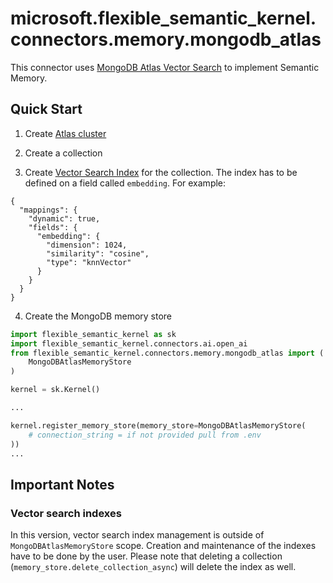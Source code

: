 # microsoft.flexible_semantic_kernel.connectors.memory.mongodb_atlas

This connector uses [MongoDB Atlas Vector Search](https://www.mongodb.com/products/platform/atlas-vector-search) to implement Semantic Memory.

## Quick Start

1. Create [Atlas cluster](https://www.mongodb.com/docs/atlas/getting-started/)

2. Create a collection

3. Create [Vector Search Index](https://www.mongodb.com/docs/atlas/atlas-search/field-types/knn-vector/) for the collection.
The index has to be defined on a field called ```embedding```. For example:
```
{
  "mappings": {
    "dynamic": true,
    "fields": {
      "embedding": {
        "dimension": 1024,
        "similarity": "cosine",
        "type": "knnVector"
      }
    }
  }
}
```

4. Create the MongoDB memory store
```python
import flexible_semantic_kernel as sk
import flexible_semantic_kernel.connectors.ai.open_ai
from flexible_semantic_kernel.connectors.memory.mongodb_atlas import (
    MongoDBAtlasMemoryStore
)

kernel = sk.Kernel()

...

kernel.register_memory_store(memory_store=MongoDBAtlasMemoryStore(
    # connection_string = if not provided pull from .env
))
...

```

## Important Notes

### Vector search indexes
In this version, vector search index management is outside of ```MongoDBAtlasMemoryStore``` scope.
Creation and maintenance of the indexes have to be done by the user. Please note that deleting a collection
(```memory_store.delete_collection_async```) will delete the index as well.